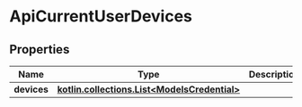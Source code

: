 
# ApiCurrentUserDevices

## Properties
Name | Type | Description | Notes
------------ | ------------- | ------------- | -------------
**devices** | [**kotlin.collections.List&lt;ModelsCredential&gt;**](ModelsCredential.md) |  |  [optional]



